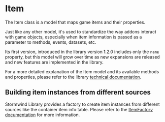 # Item

The Item class is a model that maps game items and their properties.

Just like any other model, it's used to standardize the way addons interact 
with game objects, especially when item information is passed as a parameter
to methods, events, datasets, etc.

Its first version, introduced in the library version 1.2.0 includes only the
`name` property, but this model will grow over time as new expansions are 
released and new features are implemented in the library.

For a more detailed explanation of the Item model and its available methods 
and properties, please refer to the library
[technical documentation](pathname:///lua-docs/classes/Models.Item.html).

## Building item instances from different sources

Stormwind Library provides a factory to create item instances from different
sources like the container item info table. Please refer to the
[ItemFactory documentation](../factories/item-factory) for more information.